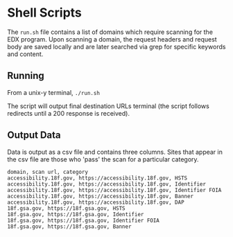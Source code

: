 # Shell Scripts

The `run.sh` file contains a list of domains which require scanning for the EDX program. Upon scanning a domain, the request headers and request body are saved locally and are later searched via grep for specific keywords and content.

## Running

From a unix-y terminal,
`./run.sh`

The script will output final destination URLs terminal (the script follows redirects until a 200 response is received).

## Output Data

Data is output as a csv file and contains three columns. Sites that appear in the csv file are those who 'pass' the scan for a particular category.

```csv
domain, scan url, category
accessibility.18f.gov, https://accessibility.18f.gov, HSTS
accessibility.18f.gov, https://accessibility.18f.gov, Identifier
accessibility.18f.gov, https://accessibility.18f.gov, Identifier FOIA
accessibility.18f.gov, https://accessibility.18f.gov, Banner
accessibility.18f.gov, https://accessibility.18f.gov, DAP
18f.gsa.gov, https://18f.gsa.gov, HSTS
18f.gsa.gov, https://18f.gsa.gov, Identifier
18f.gsa.gov, https://18f.gsa.gov, Identifier FOIA
18f.gsa.gov, https://18f.gsa.gov, Banner
```

